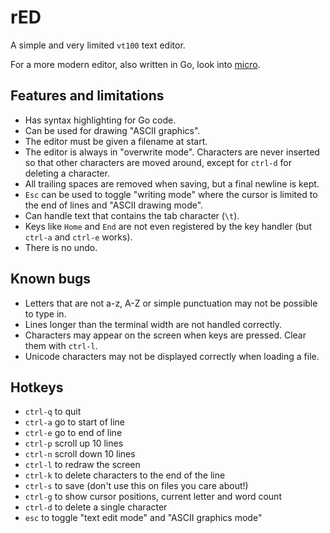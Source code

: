 # rED

A simple and very limited `vt100` text editor.

For a more modern editor, also written in Go, look into [micro](https://github.com/zyedidia/micro).

## Features and limitations

* Has syntax highlighting for Go code.
* Can be used for drawing "ASCII graphics".
* The editor must be given a filename at start.
* The editor is always in "overwrite mode". Characters are never inserted so that other characters are moved around, except for `ctrl-d` for deleting a character.
* All trailing spaces are removed when saving, but a final newline is kept.
* `Esc` can be used to toggle "writing mode" where the cursor is limited to the end of lines and "ASCII drawing mode".
* Can handle text that contains the tab character (`\t`).
* Keys like `Home` and `End` are not even registered by the key handler (but `ctrl-a` and `ctrl-e` works).
* There is no undo.

## Known bugs

* Letters that are not a-z, A-Z or simple punctuation may not be possible to type in.
* Lines longer than the terminal width are not handled correctly.
* Characters may appear on the screen when keys are pressed. Clear them with `ctrl-l`.
* Unicode characters may not be displayed correctly when loading a file.

## Hotkeys

* `ctrl-q` to quit
* `ctrl-a` go to start of line
* `ctrl-e` go to end of line
* `ctrl-p` scroll up 10 lines
* `ctrl-n` scroll down 10 lines
* `ctrl-l` to redraw the screen
* `ctrl-k` to delete characters to the end of the line
* `ctrl-s` to save (don't use this on files you care about!)
* `ctrl-g` to show cursor positions, current letter and word count
* `ctrl-d` to delete a single character
* `esc` to toggle "text edit mode" and "ASCII graphics mode"
